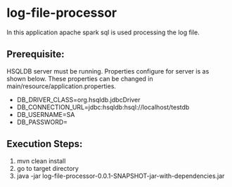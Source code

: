 # log-file-processor
In this application apache spark sql is used processing the log file.

## Prerequisite:
  HSQLDB server must be running. Properties configure for server is as shown below. These properties can be changed in main/resource/application.properties.
  
  * DB_DRIVER_CLASS=org.hsqldb.jdbcDriver
  * DB_CONNECTION_URL=jdbc:hsqldb:hsql://localhost/testdb
  * DB_USERNAME=SA
  * DB_PASSWORD=

## Execution Steps:
  1. mvn clean install
  2. go to target directory
  3. java -jar log-file-processor-0.0.1-SNAPSHOT-jar-with-dependencies.jar <path to log file>
